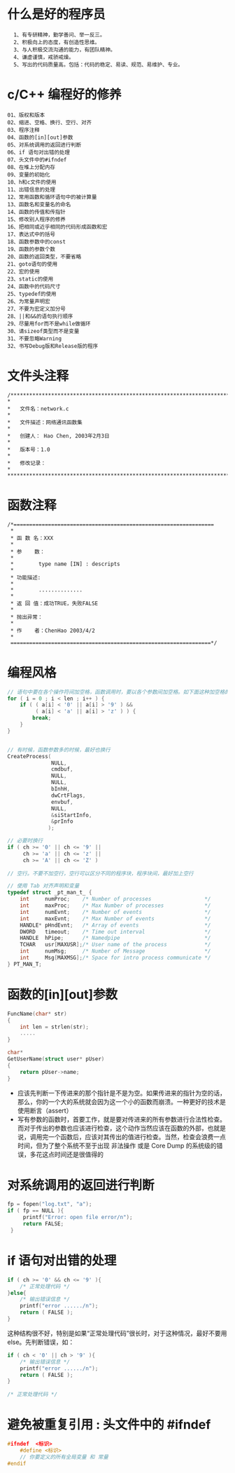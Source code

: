 # 什么是好的程序员
```
  1、有专研精神，勤学善问、举一反三。
  2、积极向上的态度，有创造性思维。
  3、与人积极交流沟通的能力，有团队精神。
  4、谦虚谨慎，戒骄戒燥。
  5、写出的代码质量高。包括：代码的稳定、易读、规范、易维护、专业。
```

# c/C++ 编程好的修养
```
01、版权和版本
02、缩进、空格、换行、空行、对齐
03、程序注释
04、函数的[in][out]参数
05、对系统调用的返回进行判断
06、if 语句对出错的处理
07、头文件中的#ifndef
08、在堆上分配内存
09、变量的初始化
10、h和c文件的使用
11、出错信息的处理
12、常用函数和循环语句中的被计算量
13、函数名和变量名的命名
14、函数的传值和传指针
15、修改别人程序的修养
16、把相同或近乎相同的代码形成函数和宏
17、表达式中的括号
18、函数参数中的const
19、函数的参数个数
20、函数的返回类型，不要省略
21、goto语句的使用
22、宏的使用
23、static的使用
24、函数中的代码尺寸
25、typedef的使用
26、为常量声明宏
27、不要为宏定义加分号
28、||和&&的语句执行顺序
29、尽量用for而不是while做循环
30、请sizeof类型而不是变量
31、不要忽略Warning
32、书写Debug版和Release版的程序
```

# 文件头注释
```
/************************************************************************
*
*   文件名：network.c
*
*   文件描述：网络通讯函数集
*
*   创建人： Hao Chen, 2003年2月3日
*
*   版本号：1.0
*
*   修改记录：
*
************************************************************************/
```

# 函数注释
```
/*================================================================
 *
 * 函 数 名：XXX
 *
 * 参    数：
 * 
 *        type name [IN] : descripts
 *
 * 功能描述:
 * 
 *        ..............
 *
 * 返 回 值：成功TRUE，失败FALSE
 *
 * 抛出异常：
 *
 * 作    者：ChenHao 2003/4/2
 *
 ================================================================*/
```


# 编程风格
```c++
// 语句中要在各个操作符间加空格，函数调用时，要以各个参数间加空格。如下面这种加空格的和不加的
for ( i = 0 ; i < len ; i++ ) {
    if ( ( a[i] < '0' || a[i] > '9' ) &&
         ( a[i] < 'a' || a[i] > 'z' ) ) {
        break;
    }
}


// 有时候，函数参数多的时候，最好也换行
CreateProcess(
              NULL,
              cmdbuf,
              NULL,
              NULL,
              bInhH,
              dwCrtFlags,
              envbuf,
              NULL,
              &siStartInfo,
              &prInfo
             );

// 必要时换行
if ( ch >= '0' || ch <= '9' ||
     ch >= 'a' || ch <= 'z' ||
     ch >= 'A' || ch <= 'Z' )
     
// 空行。不要不加空行，空行可以区分不同的程序块，程序块间，最好加上空行

// 使用 Tab 对齐声明和变量
typedef struct _pt_man_t_ {
    int     numProc;    /* Number of processes                 */
    int     maxProc;    /* Max Number of processes             */
    int     numEvnt;    /* Number of events                    */
    int     maxEvnt;    /* Max Number of events                */
    HANDLE* pHndEvnt;   /* Array of events                     */
    DWORD   timeout;    /* Time out interval                   */
    HANDLE  hPipe;      /* Namedpipe                           */
    TCHAR   usr[MAXUSR];/* User name of the process            */
    int     numMsg;     /* Number of Message                   */
    int     Msg[MAXMSG];/* Space for intro process communicate */
} PT_MAN_T;
```


# 函数的[in][out]参数
```c++
FuncName(char* str)
{
    int len = strlen(str);
    .....
}

char*
GetUserName(struct user* pUser)
{
    return pUser->name;
}
```
- 应该先判断一下传进来的那个指针是不是为空。如果传进来的指针为空的话，那么，你的一个大的系统就会因为这一个小的函数而崩溃。一种更好的技术是使用断言（assert）
- 写有参数的函数时，首要工作，就是要对传进来的所有参数进行合法性检查。而对于传出的参数也应该进行检查，这个动作当然应该在函数的外部，也就是说，调用完一个函数后，应该对其传出的值进行检查。当然，检查会浪费一点时间，但为了整个系统不至于出现 非法操作 或是 Core Dump 的系统级的错误，多花这点时间还是很值得的


# 对系统调用的返回进行判断
```c++
fp = fopen("log.txt", "a");
if ( fp == NULL ){
     printf("Error: open file error/n");
     return FALSE;
 }
```

# if 语句对出错的处理
```c++
if ( ch >= '0' && ch <= '9' ){
    /* 正常处理代码 */
}else{
    /* 输出错误信息 */
    printf("error ....../n");
    return ( FALSE );
}
```
这种结构很不好，特别是如果“正常处理代码”很长时，对于这种情况，最好不要用else。先判断错误，如：
```c++
if ( ch < '0' || ch > '9' ){
    /* 输出错误信息 */
    printf("error ....../n");
    return ( FALSE );
}
    
/* 正常处理代码 */
```

# 避免被重复引用 : 头文件中的 #ifndef
```c++
#ifndef  <标识>
    #define <标识>
    // 你要定义的所有全局变量 和 常量
#endif
```





















